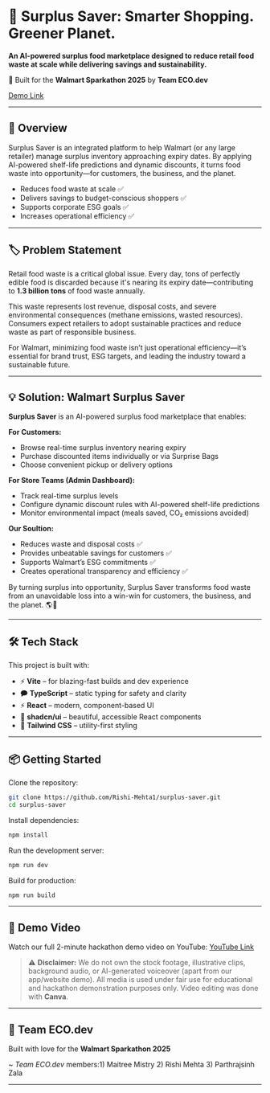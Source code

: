 # 🛒 Surplus Saver: Smarter Shopping. Greener Planet.

**An AI-powered surplus food marketplace designed to reduce retail food waste at scale while delivering savings and sustainability.**

🌿 Built for the **Walmart Sparkathon 2025** by **Team ECO.dev**

[Demo Link](https://surplus-teamz.netlify.app/)

---

## 🚀 Overview

Surplus Saver is an integrated platform to help Walmart (or any large retailer) manage surplus inventory approaching expiry dates. By applying AI-powered shelf-life predictions and dynamic discounts, it turns food waste into opportunity—for customers, the business, and the planet.

- Reduces food waste at scale ✅
- Delivers savings to budget-conscious shoppers ✅ 
- Supports corporate ESG goals ✅ 
- Increases operational efficiency ✅ 

---

## 🏷️ Problem Statement

Retail food waste is a critical global issue. Every day, tons of perfectly edible food is discarded because it's nearing its expiry date—contributing to **1.3 billion tons** of food waste annually.

This waste represents lost revenue, disposal costs, and severe environmental consequences (methane emissions, wasted resources). Consumers expect retailers to adopt sustainable practices and reduce waste as part of responsible business.

For Walmart, minimizing food waste isn’t just operational efficiency—it’s essential for brand trust, ESG targets, and leading the industry toward a sustainable future.

---

## 💡 Solution: Walmart Surplus Saver

**Surplus Saver** is an AI-powered surplus food marketplace that enables:

**For Customers:**

* Browse real-time surplus inventory nearing expiry
* Purchase discounted items individually or via Surprise Bags
* Choose convenient pickup or delivery options

**For Store Teams (Admin Dashboard):**

* Track real-time surplus levels
* Configure dynamic discount rules with AI-powered shelf-life predictions
* Monitor environmental impact (meals saved, CO₂ emissions avoided)

**Our Soultion:**
- Reduces waste and disposal costs ✅ 
- Provides unbeatable savings for customers ✅ 
- Supports Walmart’s ESG commitments ✅ 
- Creates operational transparency and efficiency ✅ 

By turning surplus into opportunity, Surplus Saver transforms food waste from an unavoidable loss into a win-win for customers, the business, and the planet. 🌎💚

---

## 🛠️ Tech Stack

This project is built with:

* ⚡ **Vite** – for blazing-fast builds and dev experience
* 🗭 **TypeScript** – static typing for safety and clarity
* ⚡️ **React** – modern, component-based UI
* 🎨 **shadcn/ui** – beautiful, accessible React components
* 💨 **Tailwind CSS** – utility-first styling

---

## 📦 Getting Started

Clone the repository:

```bash
git clone https://github.com/Rishi-Mehta1/surplus-saver.git
cd surplus-saver
```

Install dependencies:

```bash
npm install
```

Run the development server:

```bash
npm run dev
```

Build for production:

```bash
npm run build
```

---

## 📸 Demo Video

Watch our full 2-minute hackathon demo video on YouTube:
[YouTube Link](https://youtu.be/lAaPhR4oAT8)

> ⚠️ **Disclaimer:** We do not own the stock footage, illustrative clips, background audio, or AI-generated voiceover (apart from our app/website demo). All media is used under fair use for educational and hackathon demonstration purposes only. Video editing was done with **Canva**.

---

## 💖 Team ECO.dev

Built with love for the **Walmart Sparkathon 2025**

~ *Team ECO.dev*
members:1) Maitree Mistry
        2) Rishi Mehta
        3) Parthrajsinh Zala


---

